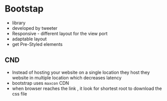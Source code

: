 # Bootstap

- library
- developed by tweeter
- Responsive - different layout for the view port
- adaptable layout
- get Pre-Styled elements

## CND  

- Instead of hosting your website on a single location they host they website in multiple location
which decreases latency
- bootstrap uses `maxcon` CDN
- when browser reaches the link , it look for shortest root to download the css file
